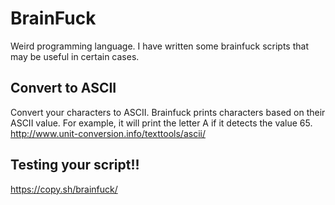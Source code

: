 # BrainFuck
Weird programming language. I have written some brainfuck scripts that may be useful in certain cases.

## Convert to ASCII
Convert your characters to ASCII. Brainfuck prints characters based on their ASCII value.
For example, it will print the letter A if it detects the value 65.
http://www.unit-conversion.info/texttools/ascii/

## Testing your script!!
https://copy.sh/brainfuck/
